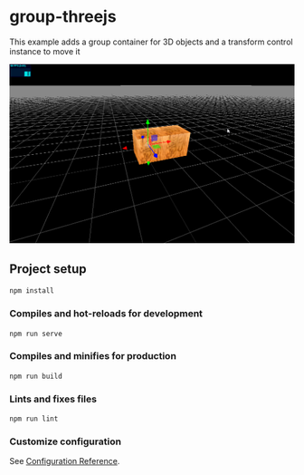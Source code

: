 # group-threejs

This example adds a group container for 3D objects and a transform control instance to move it

![Example](https://github.com/ncdev2015/GroupAndTransformControls-Threejs/blob/master/src/assets/demo.png)

## Project setup

```
npm install
```

### Compiles and hot-reloads for development

```
npm run serve
```

### Compiles and minifies for production

```
npm run build
```

### Lints and fixes files

```
npm run lint
```

### Customize configuration

See [Configuration Reference](https://cli.vuejs.org/config/).
